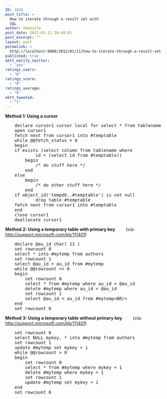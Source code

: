 ```yaml
---
ID: 1828
post_title: >
  How to iterate through a result set with
  SQL
author: Shwuzzle
post_date: 2012-01-11 16:48:01
post_excerpt: ""
layout: post
permalink: >
  http://localhost:8080/2012/01/11/how-to-iterate-through-a-result-set-with-sql/
published: true
aktt_notify_twitter:
  - 'yes'
ratings_users:
  - "0"
ratings_score:
  - "0"
ratings_average:
  - "0"
aktt_tweeted:
  - "1"
---
```

<strong>Method 1: Using a cursor</strong>
<pre style="padding-left: 30px;">declare cursor1 cursor local for select * from tablename
open cursor1
fetch next from cursor1 into #temptable
while @@fetch_status = 0
begin
if exists (select column from tablename where 
        id = (select id from #temptable))
    begin 
        /* do stuff here */ 
    end
else
    begin
        /* do other stuff here */
    end 
if object_id('tempdb..#temptable') is not null
        drop table #temptable
fetch next from cursor1 into #temptable
end
close cursor1
deallocate cursor1</pre>
<strong>Method 2: Using a temporary table with primary key
</strong>        (via: <a href="http://support.microsoft.com/kb/111401">http://support.microsoft.com/kb/111401</a>)
<pre style="padding-left: 30px;">declare @au_id char( 11 )
set rowcount 0
select * into #mytemp from authors
set rowcount 1
select @au_id = au_id from #mytemp
while @@rowcount &lt;&gt; 0
begin
    set rowcount 0
    select * from #mytemp where au_id = @au_id
    delete #mytemp where au_id = @au_id
    set rowcount 1
    select @au_id = au_id from #mytemp&lt;BR/&gt;
end
set rowcount 0</pre>
<strong>Method 3: Using a temporary table without primary key
</strong>        (via: <a href="http://support.microsoft.com/kb/111401">http://support.microsoft.com/kb/111401</a>)
<pre style="padding-left: 30px;">set rowcount 0
select NULL mykey, * into #mytemp from authors
set rowcount 1
update #mytemp set mykey = 1
while @@rowcount &gt; 0
begin
    set rowcount 0
    select * from #mytemp where mykey = 1
    delete #mytemp where mykey = 1
    set rowcount 1
    update #mytemp set mykey = 1
end
set rowcount 0</pre>